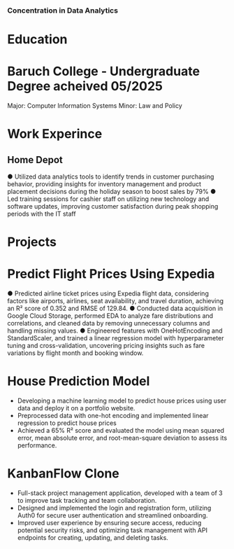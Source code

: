### Concentration in Data Analytics 

# Education

# Baruch College - Undergraduate Degree acheived 05/2025
Major: Computer Information Systems 
Minor: Law and Policy 

# Work Experince 
## Home Depot 
● Utilized data analytics tools to identify trends in customer purchasing behavior, providing insights for inventory
management and product placement decisions during the holiday season to boost sales by 79%
● Led training sessions for cashier staff on utilizing new technology and software updates, improving customer
satisfaction during peak shopping periods with the IT staff

# Projects

# Predict Flight Prices Using Expedia 

● Predicted airline ticket prices using Expedia flight data, considering factors like airports, airlines, seat availability, and travel duration, achieving an R² score of 0.352 and RMSE of 129.84.
● Conducted data acquisition in Google Cloud Storage, performed EDA to analyze fare distributions and correlations, and cleaned data by removing unnecessary columns and handling missing values.
● Engineered features with OneHotEncoding and StandardScaler, and trained a linear regression model with hyperparameter tuning and cross-validation, uncovering pricing insights such as fare variations by flight month and booking window.

# House Prediction Model
- Developing a machine learning model to predict house prices using user data and deploy it on
a portfolio website.
- Preprocessed data with one-hot encoding and implemented linear regression to predict
house prices
- Achieved a 65% R² score and evaluated the model using mean squared error, mean
absolute error, and root-mean-square deviation to assess its performance.

# KanbanFlow Clone
- Full-stack project management application, developed with a team of 3 to improve task tracking
and team collaboration.
- Designed and implemented the login and registration form, utilizing Auth0 for secure user
authentication and streamlined onboarding.
- Improved user experience by ensuring secure access, reducing potential security risks, and
optimizing task management with API endpoints for creating, updating, and deleting tasks.


